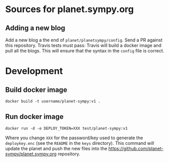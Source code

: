 # Sources for planet.sympy.org

## Adding a new blog

Add a new blog a the end of `planet/planetsympy/config`. Send a PR against this
repository. Travis tests must pass: Travis will build a docker image and pull
all the blogs. This will ensure that the syntax in the `config` file is
correct.

# Development

## Build docker image

    docker build -t username/planet-sympy:v1 .

## Run docker image

    docker run -d -e DEPLOY_TOKEN=XXX test/planet-sympy:v1

Where you change `XXX` for the password/key used to generate the
`deploykey.enc` (see the `README` in the `keys` directory). This command will
update the planet and push the new files into the
https://github.com/planet-sympy/planet.sympy.org repository.
